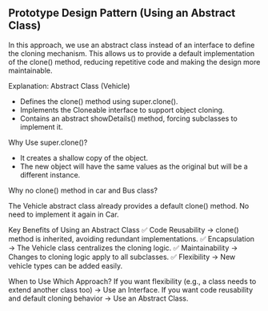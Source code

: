 ## Prototype Design Pattern (Using an Abstract Class) ##
In this approach, we use an abstract class instead of an interface to define the cloning 
mechanism. This allows us to provide a default implementation of the clone() method, reducing 
repetitive code and making the design more maintainable.

Explanation:
Abstract Class (Vehicle)

* Defines the clone() method using super.clone().
* Implements the Cloneable interface to support object cloning.
* Contains an abstract showDetails() method, forcing subclasses to implement it.

Why Use super.clone()?

* It creates a shallow copy of the object.
* The new object will have the same values as the original but will be a different instance.


Why no clone() method in car and Bus class?

The Vehicle abstract class already provides a default clone() method.
No need to implement it again in Car.


Key Benefits of Using an Abstract Class
✅ Code Reusability → clone() method is inherited, avoiding redundant implementations.
✅ Encapsulation → The Vehicle class centralizes the cloning logic.
✅ Maintainability → Changes to cloning logic apply to all subclasses.
✅ Flexibility → New vehicle types can be added easily.

When to Use Which Approach?
If you want flexibility (e.g., a class needs to extend another class too) → Use an Interface.
If you want code reusability and default cloning behavior → Use an Abstract Class.



